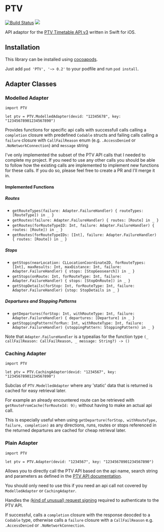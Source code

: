 # PTV

[![Build Status](https://travis-ci.org/jmargenberg/SwiftPTV.svg?branch=master)](https://travis-ci.org/jmargenberg/SwiftPTV) [![](https://img.shields.io/cocoapods/v/PTV.svg)](https://cocoapods.org/pods/PTV)

API adaptor for the [PTV Timetable API v3](https://timetableapi.ptv.vic.gov.au/swagger/ui/index) written in Swift for iOS.

## Installation
This library can be installed using [cocoapods](https://cocoapods.org/pods/PTV).

Just add `pod 'PTV', '~> 0.2'` to your podfile and run `pod install`.

## Adapter Classes

### Modelled Adapter
```
import PTV

let ptv = PTV.ModelledAdapter(devid: "12345678", key: "12345678901234567890")
```

Provides functions for specific api calls with successfull calls calling a `completion` closure with predefined `Codable` structs and failing calls calling a `failure` closure with `CallFailReason`  enum (e.g.  `.AccessDenied` or `.NoNetworkConnection`) and `message` string

I've only implemented the subset of the PTV API calls that I needed to complete my project. If you need to use any other calls you should be able to follow how the existing calls are implemented to implement new functions for these calls. If you do so, please feel free to create a PR and I'll merge it in.

#### Implemented Functions
##### Routes
*  `getRouteTypes(failure: Adapter.FailureHandler) { routeTypes: [RouteType]) in _ }`
*  `getRoutes(failure: Adapter.FailureHandler) { routes: [Route] in _ }`
*  `getRoutes(forRouteTypeID: Int, failure: Adapter.FailureHandler) { routes: [Route]) in _ }`
*  `getRoutes(forRouteTypeIDs: [Int], failure: Adapter.FailureHandler) { routes: [Route]) in _ }`

##### Stops

*  `getStops(nearLocation: CLLocationCoordinate2D, forRouteTypes: [Int], maxResults: Int, maxDistance: Int, failure: Adapter.FailureHandler) { stops: [StopGeosearch]) in _ }`
*  `getStops(onRoute: Int, forRouteType: Int, failure: Adapter.FailureHandler) { stops: [StopOnRoute]) in _ }`
*  `getStopDetails(forStop: Int, forRouteType: Int, failure: Adapter.FailureHandler) {stop: StopDetails in _ }`

##### Departures and Stopping Patterns
*  `getDepartures(forStop: Int, withRouteType: Int, failure: Adapter.FailureHandler) { departures: [Departure] in _ }`
*  `getStoppingPattern(forRun: Int, withRouteType: Int, failure: Adapter.FailureHandler) {stoppingPattern: StoppingPattern) in _ }`

Note that `Adapter.FailureHandler` is a typealias for the function type `(_ callFailReason: CallFailReason, _ message: String?) -> ()`

###  Caching Adapter
```
import PTV

let ptv = PTV.CachingAdapter(devid: "1234567", key: "12345678901234567890")
```

Subclas of  `PTV.ModelledAdapter` where any 'static' data that is returned is cached for easy retrieval later.

For example an already encountered route can be retrieved with `getRouteFromCache(forRouteId: 9);` without having to make an actual api call.

This is especially useful when using `getDeparture(forStop, withRouteType, failure, completion)` as any directions, runs, routes or stops referenced in the returned departures are cached for cheap retrieval later.

### Plain Adapter
```
import PTV

let ptv = PTV.Adapter(devid: "1234567", key: "12345678901234567890")
```

Allows you to directly call the PTV API based on the api name, search string and parameters as defined in the [PTV API documentation](https://timetableapi.ptv.vic.gov.au/swagger/ui/index).

You should only need to use this if you need an api call not covered by `ModelledAdapter` or `CachingAdapter`.

Handles the [(kind of unusual) request signing](https://static.ptv.vic.gov.au/PTV/PTV%20docs/API/1475462320/PTV-Timetable-API-key-and-signature-document.RTF) required to authenticate to the PTV API.

If successful, calls a `completion` closure with the response deocded to a `Codable` type, otherwise calls a `failure` closure with a `CallFailReason` e.g. `.AccessDenied` or `.NoNetworkConnection`.

